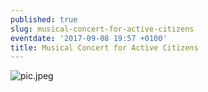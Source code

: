 ```yaml
---
published: true
slug: musical-concert-for-active-citizens
eventdate: '2017-09-08 19:57 +0100'
title: Musical Concert for Active Citizens
---
```

![pic.jpeg]({{site.baseurl}}/media/prose-images/pic.jpeg)